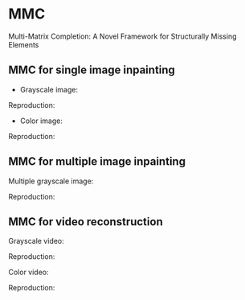 # MMC
Multi-Matrix Completion: A Novel Framework for Structurally Missing Elements

## MMC for single image inpainting

- Grayscale image:

Reproduction:

- Color image:

Reproduction:

## MMC for multiple image inpainting

Multiple grayscale image:

Reproduction: 

## MMC for video reconstruction

Grayscale video:

Reproduction:

Color video:

Reproduction: 
